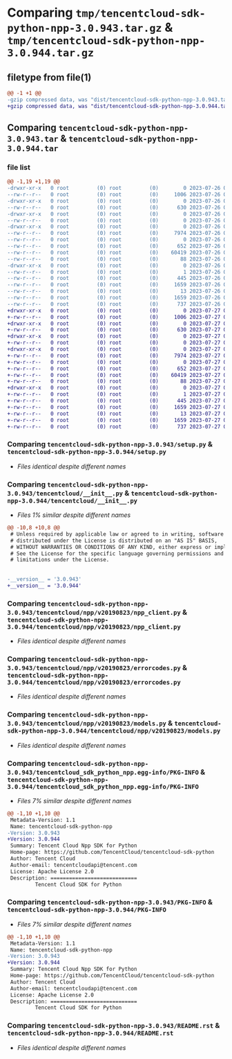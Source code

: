 # Comparing `tmp/tencentcloud-sdk-python-npp-3.0.943.tar.gz` & `tmp/tencentcloud-sdk-python-npp-3.0.944.tar.gz`

## filetype from file(1)

```diff
@@ -1 +1 @@
-gzip compressed data, was "dist/tencentcloud-sdk-python-npp-3.0.943.tar", last modified: Wed Jul 26 00:41:41 2023, max compression
+gzip compressed data, was "dist/tencentcloud-sdk-python-npp-3.0.944.tar", last modified: Thu Jul 27 02:20:20 2023, max compression
```

## Comparing `tencentcloud-sdk-python-npp-3.0.943.tar` & `tencentcloud-sdk-python-npp-3.0.944.tar`

### file list

```diff
@@ -1,19 +1,19 @@
-drwxr-xr-x   0 root         (0) root         (0)        0 2023-07-26 00:41:41.000000 tencentcloud-sdk-python-npp-3.0.943/
--rw-r--r--   0 root         (0) root         (0)     1006 2023-07-26 00:41:41.000000 tencentcloud-sdk-python-npp-3.0.943/setup.py
-drwxr-xr-x   0 root         (0) root         (0)        0 2023-07-26 00:41:41.000000 tencentcloud-sdk-python-npp-3.0.943/tencentcloud/
--rw-r--r--   0 root         (0) root         (0)      630 2023-07-26 00:41:41.000000 tencentcloud-sdk-python-npp-3.0.943/tencentcloud/__init__.py
-drwxr-xr-x   0 root         (0) root         (0)        0 2023-07-26 00:41:41.000000 tencentcloud-sdk-python-npp-3.0.943/tencentcloud/npp/
--rw-r--r--   0 root         (0) root         (0)        0 2023-07-26 00:41:41.000000 tencentcloud-sdk-python-npp-3.0.943/tencentcloud/npp/__init__.py
-drwxr-xr-x   0 root         (0) root         (0)        0 2023-07-26 00:41:41.000000 tencentcloud-sdk-python-npp-3.0.943/tencentcloud/npp/v20190823/
--rw-r--r--   0 root         (0) root         (0)     7974 2023-07-26 00:41:41.000000 tencentcloud-sdk-python-npp-3.0.943/tencentcloud/npp/v20190823/npp_client.py
--rw-r--r--   0 root         (0) root         (0)        0 2023-07-26 00:41:41.000000 tencentcloud-sdk-python-npp-3.0.943/tencentcloud/npp/v20190823/__init__.py
--rw-r--r--   0 root         (0) root         (0)      652 2023-07-26 00:41:41.000000 tencentcloud-sdk-python-npp-3.0.943/tencentcloud/npp/v20190823/errorcodes.py
--rw-r--r--   0 root         (0) root         (0)    60419 2023-07-26 00:41:41.000000 tencentcloud-sdk-python-npp-3.0.943/tencentcloud/npp/v20190823/models.py
--rw-r--r--   0 root         (0) root         (0)       88 2023-07-26 00:41:41.000000 tencentcloud-sdk-python-npp-3.0.943/setup.cfg
-drwxr-xr-x   0 root         (0) root         (0)        0 2023-07-26 00:41:41.000000 tencentcloud-sdk-python-npp-3.0.943/tencentcloud_sdk_python_npp.egg-info/
--rw-r--r--   0 root         (0) root         (0)        1 2023-07-26 00:41:41.000000 tencentcloud-sdk-python-npp-3.0.943/tencentcloud_sdk_python_npp.egg-info/dependency_links.txt
--rw-r--r--   0 root         (0) root         (0)      445 2023-07-26 00:41:41.000000 tencentcloud-sdk-python-npp-3.0.943/tencentcloud_sdk_python_npp.egg-info/SOURCES.txt
--rw-r--r--   0 root         (0) root         (0)     1659 2023-07-26 00:41:41.000000 tencentcloud-sdk-python-npp-3.0.943/tencentcloud_sdk_python_npp.egg-info/PKG-INFO
--rw-r--r--   0 root         (0) root         (0)       13 2023-07-26 00:41:41.000000 tencentcloud-sdk-python-npp-3.0.943/tencentcloud_sdk_python_npp.egg-info/top_level.txt
--rw-r--r--   0 root         (0) root         (0)     1659 2023-07-26 00:41:41.000000 tencentcloud-sdk-python-npp-3.0.943/PKG-INFO
--rw-r--r--   0 root         (0) root         (0)      737 2023-07-26 00:41:41.000000 tencentcloud-sdk-python-npp-3.0.943/README.rst
+drwxr-xr-x   0 root         (0) root         (0)        0 2023-07-27 02:20:20.000000 tencentcloud-sdk-python-npp-3.0.944/
+-rw-r--r--   0 root         (0) root         (0)     1006 2023-07-27 02:20:20.000000 tencentcloud-sdk-python-npp-3.0.944/setup.py
+drwxr-xr-x   0 root         (0) root         (0)        0 2023-07-27 02:20:20.000000 tencentcloud-sdk-python-npp-3.0.944/tencentcloud/
+-rw-r--r--   0 root         (0) root         (0)      630 2023-07-27 02:20:20.000000 tencentcloud-sdk-python-npp-3.0.944/tencentcloud/__init__.py
+drwxr-xr-x   0 root         (0) root         (0)        0 2023-07-27 02:20:20.000000 tencentcloud-sdk-python-npp-3.0.944/tencentcloud/npp/
+-rw-r--r--   0 root         (0) root         (0)        0 2023-07-27 02:20:20.000000 tencentcloud-sdk-python-npp-3.0.944/tencentcloud/npp/__init__.py
+drwxr-xr-x   0 root         (0) root         (0)        0 2023-07-27 02:20:20.000000 tencentcloud-sdk-python-npp-3.0.944/tencentcloud/npp/v20190823/
+-rw-r--r--   0 root         (0) root         (0)     7974 2023-07-27 02:20:20.000000 tencentcloud-sdk-python-npp-3.0.944/tencentcloud/npp/v20190823/npp_client.py
+-rw-r--r--   0 root         (0) root         (0)        0 2023-07-27 02:20:20.000000 tencentcloud-sdk-python-npp-3.0.944/tencentcloud/npp/v20190823/__init__.py
+-rw-r--r--   0 root         (0) root         (0)      652 2023-07-27 02:20:20.000000 tencentcloud-sdk-python-npp-3.0.944/tencentcloud/npp/v20190823/errorcodes.py
+-rw-r--r--   0 root         (0) root         (0)    60419 2023-07-27 02:20:20.000000 tencentcloud-sdk-python-npp-3.0.944/tencentcloud/npp/v20190823/models.py
+-rw-r--r--   0 root         (0) root         (0)       88 2023-07-27 02:20:20.000000 tencentcloud-sdk-python-npp-3.0.944/setup.cfg
+drwxr-xr-x   0 root         (0) root         (0)        0 2023-07-27 02:20:20.000000 tencentcloud-sdk-python-npp-3.0.944/tencentcloud_sdk_python_npp.egg-info/
+-rw-r--r--   0 root         (0) root         (0)        1 2023-07-27 02:20:20.000000 tencentcloud-sdk-python-npp-3.0.944/tencentcloud_sdk_python_npp.egg-info/dependency_links.txt
+-rw-r--r--   0 root         (0) root         (0)      445 2023-07-27 02:20:20.000000 tencentcloud-sdk-python-npp-3.0.944/tencentcloud_sdk_python_npp.egg-info/SOURCES.txt
+-rw-r--r--   0 root         (0) root         (0)     1659 2023-07-27 02:20:20.000000 tencentcloud-sdk-python-npp-3.0.944/tencentcloud_sdk_python_npp.egg-info/PKG-INFO
+-rw-r--r--   0 root         (0) root         (0)       13 2023-07-27 02:20:20.000000 tencentcloud-sdk-python-npp-3.0.944/tencentcloud_sdk_python_npp.egg-info/top_level.txt
+-rw-r--r--   0 root         (0) root         (0)     1659 2023-07-27 02:20:20.000000 tencentcloud-sdk-python-npp-3.0.944/PKG-INFO
+-rw-r--r--   0 root         (0) root         (0)      737 2023-07-27 02:20:20.000000 tencentcloud-sdk-python-npp-3.0.944/README.rst
```

### Comparing `tencentcloud-sdk-python-npp-3.0.943/setup.py` & `tencentcloud-sdk-python-npp-3.0.944/setup.py`

 * *Files identical despite different names*

### Comparing `tencentcloud-sdk-python-npp-3.0.943/tencentcloud/__init__.py` & `tencentcloud-sdk-python-npp-3.0.944/tencentcloud/__init__.py`

 * *Files 1% similar despite different names*

```diff
@@ -10,8 +10,8 @@
 # Unless required by applicable law or agreed to in writing, software
 # distributed under the License is distributed on an "AS IS" BASIS,
 # WITHOUT WARRANTIES OR CONDITIONS OF ANY KIND, either express or implied.
 # See the License for the specific language governing permissions and
 # limitations under the License.
 
 
-__version__ = '3.0.943'
+__version__ = '3.0.944'
```

### Comparing `tencentcloud-sdk-python-npp-3.0.943/tencentcloud/npp/v20190823/npp_client.py` & `tencentcloud-sdk-python-npp-3.0.944/tencentcloud/npp/v20190823/npp_client.py`

 * *Files identical despite different names*

### Comparing `tencentcloud-sdk-python-npp-3.0.943/tencentcloud/npp/v20190823/errorcodes.py` & `tencentcloud-sdk-python-npp-3.0.944/tencentcloud/npp/v20190823/errorcodes.py`

 * *Files identical despite different names*

### Comparing `tencentcloud-sdk-python-npp-3.0.943/tencentcloud/npp/v20190823/models.py` & `tencentcloud-sdk-python-npp-3.0.944/tencentcloud/npp/v20190823/models.py`

 * *Files identical despite different names*

### Comparing `tencentcloud-sdk-python-npp-3.0.943/tencentcloud_sdk_python_npp.egg-info/PKG-INFO` & `tencentcloud-sdk-python-npp-3.0.944/tencentcloud_sdk_python_npp.egg-info/PKG-INFO`

 * *Files 7% similar despite different names*

```diff
@@ -1,10 +1,10 @@
 Metadata-Version: 1.1
 Name: tencentcloud-sdk-python-npp
-Version: 3.0.943
+Version: 3.0.944
 Summary: Tencent Cloud Npp SDK for Python
 Home-page: https://github.com/TencentCloud/tencentcloud-sdk-python
 Author: Tencent Cloud
 Author-email: tencentcloudapi@tencent.com
 License: Apache License 2.0
 Description: ============================
         Tencent Cloud SDK for Python
```

### Comparing `tencentcloud-sdk-python-npp-3.0.943/PKG-INFO` & `tencentcloud-sdk-python-npp-3.0.944/PKG-INFO`

 * *Files 7% similar despite different names*

```diff
@@ -1,10 +1,10 @@
 Metadata-Version: 1.1
 Name: tencentcloud-sdk-python-npp
-Version: 3.0.943
+Version: 3.0.944
 Summary: Tencent Cloud Npp SDK for Python
 Home-page: https://github.com/TencentCloud/tencentcloud-sdk-python
 Author: Tencent Cloud
 Author-email: tencentcloudapi@tencent.com
 License: Apache License 2.0
 Description: ============================
         Tencent Cloud SDK for Python
```

### Comparing `tencentcloud-sdk-python-npp-3.0.943/README.rst` & `tencentcloud-sdk-python-npp-3.0.944/README.rst`

 * *Files identical despite different names*

